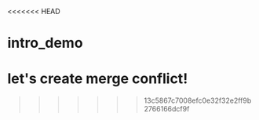 <<<<<<< HEAD
# intro_demo

let's create merge conflict!
=======

>>>>>>> 13c5867c7008efc0e32f32e2ff9b2766166dcf9f

